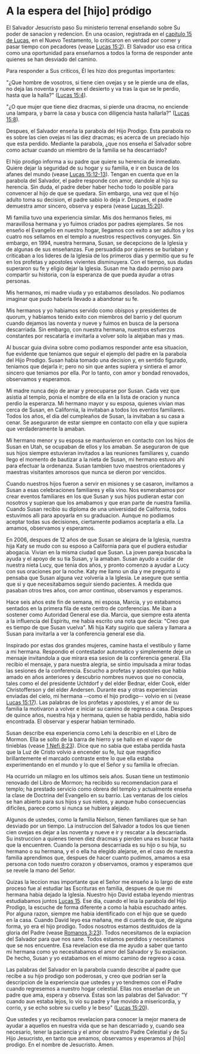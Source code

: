 # A la espera del [hijo] pródigo

El Salvador Jesucristo paso Su ministerio terrenal enseñando sobre Su poder de
sanacion y redencion. En una ocasion, registrada en el [capitulo 15 de
Lucas](https://www.lds.org/scriptures/nt/luke/15?lang=spa), en el Nuevo
Testamento, lo criticaron en verdad por comer y pasar tiempo con pecadores
(vease [Lucas 15:2](https://www.lds.org/scriptures/nt/luke/15.2?lang=spa#1)).
El Salvador uso esa critica como una oportunidad para enseñarnos a todos la
forma de responder ante quienes se han desviado del camino.

Para responder a Sus criticos, Él les hizo dos preguntas importantes:

"¿Que hombre de vosotros, si tiene cien ovejas y se le pierde una de ellas, no
deja las noventa y nueve en el desierto y va tras la que se le perdio, hasta
que la halla?" ([Lucas
15:4](https://www.lds.org/scriptures/nt/luke/15.4?lang=spa#3)).

"¿O que mujer que tiene diez dracmas, si pierde una dracma, no enciende una
lampara, y barre la casa y busca con diligencia hasta hallarla?" ([Lucas
15:8](https://www.lds.org/scriptures/nt/luke/15.8?lang=spa#7)).

Despues, el Salvador enseña la parabola del Hijo Prodigo. Esta parabola no es
sobre las cien ovejas ni las diez dracmas; es acerca de un preciado hijo que
esta perdido. Mediante la parabola, ¿que nos enseña el Salvador sobre como
actuar cuando un miembro de la familia se ha descarriado?

El hijo prodigo informa a su padre que quiere su herencia de inmediato. Quiere
dejar la seguridad de su hogar y su familia, e ir en busca de los afanes del
mundo (vease [Lucas
15:12-13](https://www.lds.org/scriptures/nt/luke/15.12-13?lang=spa#11)).
Tengan en cuenta que en la parabola del Salvador, el padre responde con amor,
dandole al hijo su herencia. Sin duda, el padre deber haber hecho todo lo
posible para convencer al hijo de que se quedara. Sin embargo, una vez que el
hijo adulto toma su decision, el padre sabio lo deja ir. Despues, el padre
demuestra amor sincero, observa y espera (vease [Lucas
15:20](https://www.lds.org/scriptures/nt/luke/15.20?lang=spa#19)).

Mi familia tuvo una experiencia similar. Mis dos hermanos fieles, mi
maravillosa hermana y yo fuimos criados por padres ejemplares. Se nos enseño
el Evangelio en nuestro hogar, llegamos con exito a ser adultos y los cuatro
nos sellamos en el templo a nuestros respectivos conyuges. Sin embargo, en
1994, nuestra hermana, Susan, se decepciono de la Iglesia y de algunas de sus
enseñanzas. Fue persuadida por quienes se burlaban y criticaban a los lideres
de la Iglesia de los primeros dias y permitio que su fe en los profetas y
apostoles vivientes disminuyera. Con el tiempo, sus dudas superaron su fe y
eligio dejar la Iglesia. Susan me ha dado permiso para compartir su historia,
con la esperanza de que pueda ayudar a otras personas.

Mis hermanos, mi madre viuda y yo estabamos desolados. No podiamos imaginar
que pudo haberla llevado a abandonar su fe.

Mis hermanos y yo habiamos servido como obispos y presidentes de quorum, y
habiamos tenido exito con miembros del barrio y del quorum cuando dejamos las
noventa y nueve y fuimos en busca de la persona descarriada. Sin embargo, con
nuestra hermana, nuestros esfuerzos constantes por rescatarla e invitarla a
volver solo la alejaban mas y mas.

Al buscar guia divina sobre como podiamos responder ante esa situacion, fue
evidente que teniamos que seguir el ejemplo del padre en la parabola del Hijo
Prodigo. Susan habia tomado una decision y, en sentido figurado, teniamos que
dejarla ir; pero no sin que antes supiera y sintiera el amor sincero que
teniamos por ella. Por lo tanto, con amor y bondad renovados, observamos y
esperamos.

Mi madre nunca dejo de amar y preocuparse por Susan. Cada vez que asistia al
templo, ponia el nombre de ella en la lista de oracion y nunca perdio la
esperanza. Mi hermano mayor y su esposa, quienes vivian mas cerca de Susan, en
California, la invitaban a todos los eventos familiares. Todos los años, el
dia del cumpleaños de Susan, la invitaban a su casa a cenar. Se aseguraron de
estar siempre en contacto con ella y que supiera que verdaderamente la amaban.

Mi hermano menor y su esposa se mantuvieron en contacto con los hijos de Susan
en Utah, se ocupaban de ellos y los amaban. Se aseguraron de que sus hijos
siempre estuvieran invitados a las reuniones familiares y, cuando llego el
momento de bautizar a la nieta de Susan, mi hermano estuvo ahi para efectuar
la ordenanza. Susan tambien tuvo maestros orientadores y maestras visitantes
amorosos que nunca se dieron por vencidos.

Cuando nuestros hijos fueron a servir en misiones y se casaron, invitamos a
Susan a esas celebraciones familiares y ella vino. Nos esmerabamos por crear
eventos familiares en los que Susan y sus hijos pudieran estar con nosotros y
supieran que los amabamos y que eran parte de nuestra familia. Cuando Susan
recibio su diploma de una universidad de California, todos estuvimos alli para
apoyarla en su graduacion. Aunque no podiamos aceptar todas sus decisiones,
ciertamente podiamos aceptarla a ella. La amamos, observamos y esperamos.

En 2006, despues de 12 años de que Susan se alejara de la Iglesia, nuestra
hija Katy se mudo con su esposo a California para que el pudiera estudiar
abogacia. Vivian en la misma ciudad que Susan. La joven pareja buscaba la
ayuda y el apoyo de su tia Susan, y la amaban. Susan ayudo a cuidar de nuestra
nieta Lucy, que tenia dos años, y pronto comenzo a ayudar a Lucy con sus
oraciones por la noche. Katy me llamo un dia y me pregunto si pensaba que
Susan alguna vez volveria a la Iglesia. Le asegure que sentia que si y que
necesitabamos seguir siendo pacientes. A medida que pasaban otros tres años,
con amor continuo, observamos y esperamos.

Hace seis años este fin de semana, mi esposa, Marcia, y yo estabamos sentados
en la primera fila de este centro de conferencias. Me iban a sostener como
Autoridad General ese dia. Marcia, que siempre esta atenta a la influencia del
Espiritu, me habia escrito una nota que decia: "Creo que es tiempo de que
Susan vuelva". Mi hija Katy sugirio que saliera y llamara a Susan para
invitarla a ver la conferencia general ese dia.

Inspirado por estas dos grandes mujeres, camine hasta el vestibulo y llame a
mi hermana. Respondio el contestador automatico y simplemente deje un mensaje
invitandola a que mirara esa sesion de la conferencia general. Ella recibio el
mensaje, y para nuestra alegria, se sintio impulsada a mirar todas las
sesiones de la conferencia. Escucho a profetas y apostoles que habia amado en
años anteriores y descubrio nombres nuevos que no conocia, tales como el del
presidente Uchtdorf y del elder Bednar, elder Cook, elder Christofferson y del
elder Andersen. Durante esa y otras experiencias enviadas del cielo, mi
hermana --como el hijo prodigo-- volvio en si (vease [Lucas
15:17](https://www.lds.org/scriptures/nt/luke/15.17?lang=spa#16)). Las
palabras de los profetas y apostoles, y el amor de su familia la motivaron a
volver e iniciar su camino de regreso a casa. Despues de quince años, nuestra
hija y hermana, quien se habia perdido, habia sido encontrada. El observar y
esperar habian terminado.

Susan describe esa experiencia como Lehi la describio en el Libro de Mormon.
Ella se solto de la barra de hierro y se hallo en el vapor de tinieblas (vease
[1 Nefi 8:23](https://www.lds.org/scriptures/bofm/1-ne/8.23?lang=spa#22)).
Dice que no sabia que estaba perdida hasta que la Luz de Cristo volvio a
encender su fe, luz que magnifico brillantemente el marcado contraste entre lo
que ella estaba experimentando en el mundo y lo que el Señor y su familia le
ofrecian.

Ha ocurrido un milagro en los ultimos seis años. Susan tiene un testimonio
renovado del Libro de Mormon; ha recibido su recomendacion para el templo; ha
prestado servicio como obrera del templo y actualmente enseña la clase de
Doctrina del Evangelio en su barrio. Las ventanas de los cielos se han abierto
para sus hijos y sus nietos, y aunque hubo consecuencias dificiles, parece
como si nunca se hubiera alejado.

Algunos de ustedes, como la familia Nielson, tienen familiares que se han
desviado por un tiempo. La instruccion del Salvador a todos los que tienen
cien ovejas es dejar a las noventa y nueve e ir y rescatar a la descarriada.
Su instruccion a quienes tienen diez dracmas y pierden una es buscar hasta que
la encuentren. Cuando la persona descarriada es su hijo o su hija, su hermano
o su hermana, y el o ella ha elegido alejarse, en el caso de nuestra familia
aprendimos que, despues de hacer cuanto pudimos, amamos a esa persona con todo
nuestro corazon y observamos, oramos y esperamos que se revele la mano del
Señor.

Quizas la leccion mas importante que el Señor me enseño a lo largo de este
proceso fue al estudiar las Escrituras en familia, despues de que mi hermana
habia dejado la Iglesia. Nuestro hijo David estaba leyendo mientras
estudiabamos juntos [Lucas
15](https://www.lds.org/scriptures/nt/luke/15?lang=spa). Ese dia, cuando el
leia la parabola del Hijo Prodigo, la escuche de forma diferente a como la
habia escuchado antes. Por alguna razon, siempre me habia identificado con el
hijo que se quedo en la casa. Cuando David leyo esa mañana, me di cuenta de
que, de alguna forma, yo era el hijo prodigo. Todos nosotros estamos
destituidos de la gloria del Padre (vease [Romanos
3:23](https://www.lds.org/scriptures/nt/rom/3.23?lang=spa#22)). Todos
necesitamos de la expiacion del Salvador para que nos sane. Todos estamos
perdidos y necesitamos que se nos encuentre. Esa revelacion ese dia me ayudo a
saber que tanto mi hermana como yo necesitabamos el amor del Salvador y Su
expiacion. De hecho, Susan y yo estabamos en el mismo camino de regreso a
casa.

Las palabras del Salvador en la parabola cuando describe al padre que recibe a
su hijo prodigo son poderosas, y creo que podrian ser la descripcion de la
experiencia que ustedes y yo tendremos con el Padre cuando regresemos a
nuestro hogar celestial. Ellas nos enseñan de un padre que ama, espera y
observa. Éstas son las palabras del Salvador: "Y cuando aun estaba lejos, lo
vio su padre y fue movido a misericordia, y corrio, y se echo sobre su cuello
y le beso" ([Lucas
15:20](https://www.lds.org/scriptures/nt/luke/15.20?lang=spa#19)).

Que ustedes y yo recibamos revelacion para conocer la mejor manera de ayudar a
aquellos en nuestra vida que se han descarriado y, cuando sea necesario, tener
la paciencia y el amor de nuestro Padre Celestial y de Su Hijo Jesucristo, en
tanto que amamos, observamos y esperamos al [hijo] prodigo. En el nombre de
Jesucristo. Amen.

